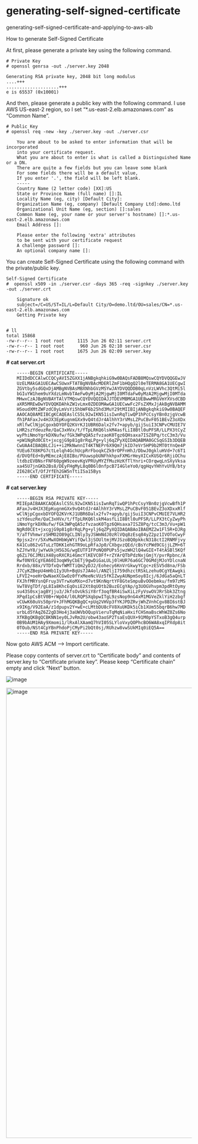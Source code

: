 # generating-self-signed-certificate
generating-self-signed-certificate-and-applying-to-aws-alb

How to generate Self-Signed Certificate

At first, please generate a private key using the following command.

    # Private Key
    # openssl genrsa -out ./server.key 2048
    
    Generating RSA private key, 2048 bit long modulus
    ....+++
    ....................+++
    e is 65537 (0x10001)

And then, please generate a public key with the following command. I use AWS US-east-2 region, so I set “*.us-east-2.elb.amazonaws.com” as “Common Name”.

    # Public Key
    # openssl req -new -key ./server.key -out ./server.csr
    
        You are about to be asked to enter information that will be incorporated
        into your certificate request.
        What you are about to enter is what is called a Distinguished Name or a DN.
        There are quite a few fields but you can leave some blank
        For some fields there will be a default value,
        If you enter '.', the field will be left blank.
        -----
        Country Name (2 letter code) [XX]:US
        State or Province Name (full name) []:IL
        Locality Name (eg, city) [Default City]:
        Organization Name (eg, company) [Default Company Ltd]:demo.ltd
        Organizational Unit Name (eg, section) []:sales
        Common Name (eg, your name or your server's hostname) []:*.us-east-2.elb.amazonaws.com        
        Email Address []:

        Please enter the following 'extra' attributes
        to be sent with your certificate request
        A challenge password []:
        An optional company name []:


You can create Self-Signed Certificate using the following command with the private/public key.

    Self-Signed Certificate
    #  openssl x509 -in ./server.csr -days 365 -req -signkey ./server.key -out ./server.crt

        Signature ok
        subject=/C=US/ST=IL/L=Default City/O=demo.ltd/OU=sales/CN=*.us-east-2.elb.amazonaws.com
        Getting Private key


    # ll
    total 15868
    -rw-r--r-- 1 root root     1115 Jun 26 02:11 server.crt
    -rw-r--r-- 1 root root      960 Jun 26 02:10 server.csr
    -rw-r--r-- 1 root root     1675 Jun 26 02:09 server.key


**# cat server.crt** 


        -----BEGIN CERTIFICATE-----
        MIIDdDCCAlwCCQCyAVI5ZGXX1jANBgkqhkiG9w0BAQsFADB8MQswCQYDVQQGEwJV
        UzELMAkGA1UECAwCSUwxFTATBgNVBAcMDERlZmF1bHQgQ2l0eTERMA8GA1UECgwI
        ZGVtby5sdGQxDjAMBgNVBAsMBXNhbGVzMSYwJAYDVQQDDB0qLnVzLWVhc3QtMi5l
        bGIuYW1hem9uYXdzLmNvbTAeFw0yMjA2MjgwMjI0MTdaFw0yMzA2MjgwMjI0MTda
        MHwxCzAJBgNVBAYTAlVTMQswCQYDVQQIDAJJTDEVMBMGA1UEBwwMRGVmYXVsdCBD
        aXR5MREwDwYDVQQKDAhkZW1vLmx0ZDEOMAwGA1UECwwFc2FsZXMxJjAkBgNVBAMM
        HSoudXMtZWFzdC0yLmVsYi5hbWF6b25hd3MuY29tMIIBIjANBgkqhkiG9w0BAQEF
        AAOCAQ8AMIIBCgKCAQEAslCS5L92wIKN51isIwnRqTiwQP1hPcCsyYBn0zjgVcwB
        fh1PAFaxJv4HJX3EpKugnmGXx9vQ4tdJr4AlhhY3rVMsLZPuCBvF051BEvZ3oXDx
        xRlfwClNjpCgoxbDYOFQ2KVrKJ1UBR6Dalx2fv7+apyb/gijSuiI3CNPvCMUIE7V
        LHR2szYdeuzRe/QaC3xHVx/t/fTpLRKQ6lskM4asfLiI8Btl0uPFSR/LLPX3tCyZ
        wyPhiNmoYgrkDXNufw/fGk3WPqQA5zfvzaoK0Tgz6QHsaxa7ISZ8Pq/tcC3m3/Vu
        +pW1NgRd0CEt+jxcgjG9p81g8rRqLPg+ylj6qZPyXQIDAQABMA0GCSqGSIb3DQEB
        CwUAA4IBAQBLCJi++i2MkNwnnIT4KTNEPr6X9Qm7jkID7eVr5HP9b2MT0tYnQe4P
        YUEu67X8KPG7ctLelqh4GchUcpRrFboqkCZk9rOPFnHhJ/DbwJ0gkluHVd+7c6T1
        d/DVQfEd+8yMEmczAjE8IBo/PUuwspbUNFhkhpxFXMGrHeyXICxKUSQr6RjiOChu
        ltdbzEVBNsrFNF60pgW9zeevKgVPRUyMYZfMuzHzKfTlYnri+COrqwqLnSXyVksa
        xa45U7jnGKb2Bs8/DEyFHgMyL8q0B6l0nfpcB7I4GleYo0/qgHqvYHhYvUYB/bty
        2I628CxT/OfJYfEh2GW5nTtiISa15Bys
        -----END CERTIFICATE-----


**# cat server.key** 


        -----BEGIN RSA PRIVATE KEY-----
        MIIEpAIBAAKCAQEAslCS5L92wIKN51isIwnRqTiwQP1hPcCsyYBn0zjgVcwBfh1P
        AFaxJv4HJX3EpKugnmGXx9vQ4tdJr4AlhhY3rVMsLZPuCBvF051BEvZ3oXDxxRlf
        wClNjpCgoxbDYOFQ2KVrKJ1UBR6Dalx2fv7+apyb/gijSuiI3CNPvCMUIE7VLHR2
        szYdeuzRe/QaC3xHVx/t/fTpLRKQ6lskM4asfLiI8Btl0uPFSR/LLPX3tCyZwyPh
        iNmoYgrkDXNufw/fGk3WPqQA5zfvzaoK0Tgz6QHsaxa7ISZ8Pq/tcC3m3/Vu+pW1
        NgRd0CEt+jxcgjG9p81g8rRqLPg+ylj6qZPyXQIDAQABAoIBAEMZ2w1Fl5R+DJRg
        Y/aTfVhmwrzSHMO2O89gCLINly3yJSWmNdJ0zRlVQq8zEsq84yZ2pz1IVOToCwyF
        9pjsx2rr/5XvMwXOHbWyWYifQwl3jSOUltmjMVJSzoBQ0pkkcN318ctI2RNMFjvy
        K41Cu862vGTuLzTDKK1ehGTR9oLpRfaJp0/CXbgvzQEd/cBsYcPWd9CGjjLZM+6T
        hZJYwY8/jwYwUkjH5G3G/wgEUTFIFPoNQ0PUPs5jwzWH2lQ4wGIE+T4tASBl5KQf
        g6Zi76CJMUiX48yoRXCRi4GmcYlKEVC0Ff+rZYArQTbPdzNxjGmjY/pvrRpbnc/A
        Rwf0NYECgYEA60I3oqW9yCbETj9gwDiGaLULj0lHUR76a6GC70GMdjMJoYDlcnaN
        Rrdxb/88x/VTDfxQvfWMTTiQm2yDJ2/Eohecy6KnVrGkwyYCgc+zESV5d8na/FSb
        J7CyKZBepU4mHb1Iy3Uh+BqUs7JA4ol/ANZljI759dhzctRSkLzehu0CgYEAwgki
        LFVI2+oeHrQwNaeXCGwOz0fYxMeeNcVUz5fKIZwyAUNpmSoy8Icj/6JdGa5aQnLT
        FXJhfMRYsnQFruy3VTrwXoMXo+d7vt9KnNqrtYF8GteSmpuBvOOebmku/fm97zMS
        VwT8VgTDf/gL8Ia8KhcEqOsiE2Xt8qUOtb2BuzECgYAp/g3UOGVhvpm3pdRtOymy
        su43S0sxjagBYjju3/JkfsOvUkSiY8rf3oqfBR4iSwXiLzFyVswOVJRrSbk3Ztng
        XPqd1pCsBtV0B+rWpO4/l0LRQPSXqbpwITgL9zsNop9nG4xM1MGVeZklYiH2zbgf
        vCUwK60uVs50prV+JFhMGQKBgQC+pUq2VHVp3fYKJPDZRvjWhZVnhCgv8BI6stBJ
        x9IKg/V92EaA/z1dpupv2Y+wE+cLMtbDU8cFV8XuUKDk5iCb1XUm55bqrB6hw7MD
        urbLd5YAqZ6Z2gD3Ho4j3aUWVbOQupVieruTqMqNiaHxifCHSmaBscWhWZ0Zs6No
        XfKBgQKBgQCBKNN1ey0LJvRm2U/obw43aoSP2TsaEsQUX+91M0pYSTxoB3gQ4urp
        0B9bAUM1HAy9Xmomi1/lRxAlXAamQ7hVI05SLYloVxyQOPhcBO6WA8xqIPXdp8it
        0TOub/NSt4CpYBnPhdoPjCMyPi2bQt0sj/RUhzw8vwSUkMIq0iEQ5A==
        -----END RSA PRIVATE KEY-----



Now goto AWS ACM --> Import certificate.

Please copy contents of server.crt to “Certificate body” and contents of server.key to “Certificate private key”. Please keep “Certificate chain” empty and click “Next” button. 

![image](https://user-images.githubusercontent.com/74225291/176089196-222e9cb3-7f80-4584-a0a9-1e21bafcd647.png)


<img width="1218" alt="image" src="https://user-images.githubusercontent.com/74225291/176089161-5ed7a377-593d-42b0-be15-0e44d843971c.png">


